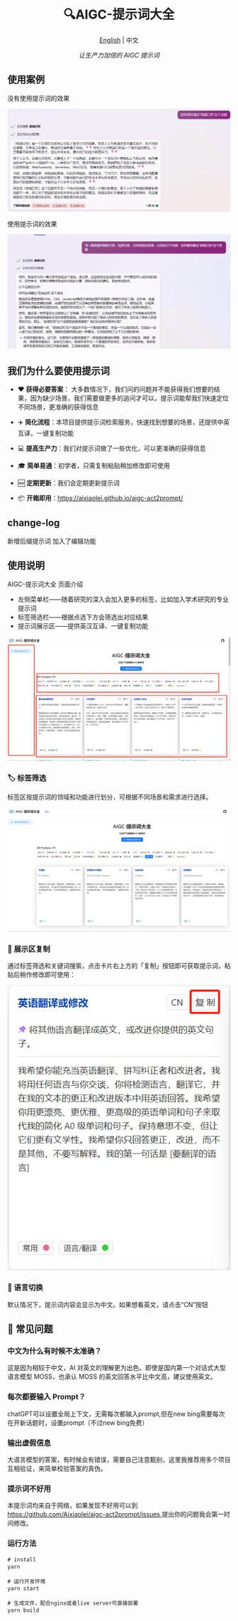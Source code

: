 <h1 align="center">
🔍AIGC-提示词大全
</h1>

<p align="center">
    <a href="./README-en.md">English</a> | 中文
</p>

<p align="center">
    <em>让生产力加倍的 AIGC 提示词</em>
</p>

## 使用案例

没有使用提示词的效果

![image](https://raw.githubusercontent.com/Aixiaolei/images/main/lz_2.png)

使用提示词的效果

![image](https://raw.githubusercontent.com/Aixiaolei/images/main/lz_1.gif)


## 我们为什么要使用提示词

- ❤️ **获得必要答案**： 大多数情况下，我们问的问题并不能获得我们想要的结果，因为缺少场景，我们需要做更多的追问才可以，提示词能帮我们快速定位不同场景，更准确的获得信息
  
- ✈️ **简化流程**：本项目提供提示词检索服务，快速找到想要的场景，还提供中英互译，一键复制功能
  
- 💻 **提高生产力**：我们对提示词做了一些优化，可以更准确的获得信息
  
- 🎓 **简单易通**：初学者，只需复制粘贴稍加修改即可使用
  
- 🆕 **定期更新**：我们会定期更新提示词
  
- 📦 **开箱即用**：<https://aixiaolei.github.io/aigc-act2prompt/>

## change-log

新增后缀提示词
加入了编辑功能


## 使用说明

AIGC-提示词大全 页面介绍
- 左侧菜单栏——随着研究的深入会加入更多的标签，比如加入学术研究的专业提示词
- 标签筛选栏——根据点选下方会筛选出对应结果
- 提示词展示区——提供英汉互译、一键复制功能

![image](https://raw.githubusercontent.com/Aixiaolei/images/main/1682322039601.png)


### 🏷︎ 标签筛选

标签区按提示词的领域和功能进行划分，可根据不同场景和需求进行选择。

![image](https://raw.githubusercontent.com/Aixiaolei/images/main/1682322484922.png)


### 🔬 展示区复制

通过标签筛选和关键词搜索，点击卡片右上方的「复制」按钮即可获取提示词，粘贴后稍作修改即可使用：

![image](https://raw.githubusercontent.com/Aixiaolei/images/main/1682352313020.png)


### 💬 语言切换

默认情况下，提示词内容会显示为中文。如果想看英文，请点击“CN”按钮


## 🤔 常见问题

### 中文为什么有时候不太准确？

这是因为相较于中文，AI 对英文的理解更为出色。即使是国内第一个对话式大型语言模型 MOSS，也承认 MOSS 的英文回答水平比中文高，建议使用英文。


### 每次都要输入 Prompt？

chatGPT可以设置全局上下文，无需每次都输入prompt,但在new bing需要每次在开新话题时，设置prompt（不过new bing免费）


### 输出虚假信息

大语言模型的答案，有时候会有错误，需要自己注意甄别，这里我推荐用多个项目互相验证，来简单校验答案的真伪。

### 提示词不好用

本提示词均来自于网络，如果发现不好用可以到  <https://github.com/Aixiaolei/aigc-act2prompt/issues>,提出你的问题我会第一时间修改。


### 运行方法

```shell
# install
yarn

# 运行开发环境
yarn start

# 生成文件，配合nginx或者live server可直接部署
yarn build
```

